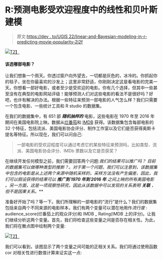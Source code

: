 # R:预测电影受欢迎程度中的线性和贝叶斯建模

> 原文:[https://dev . to/UGIS 22/linear-and-Bayesian-modeling-in-r-predicting-movie-popularity-2j2f](https://dev.to/ugis22/linear-and-bayesian-modeling-in-r-predicting-movie-popularity-2j2f)

[![](../Images/134bb3a8a0b1c6dd7f392c60bbfe184b.png)T2】](https://cdn-images-1.medium.com/max/1024/1*tvhwsNMZ-MgfEIol59yxPw.jpeg)

#### 该选哪部电影？

让我们想象一个雨天。你透过窗户向外望去，一切都是灰色的，冰冷的。你抓起你的毯子，坐在你最喜欢的沙发上；这里非常舒适，你刚刚决定这是看电影的完美一天。你想看一部好电影，或者至少是受欢迎的电影。你有几个选择，但其中一些甚至没有在典型的电影网站评级！能够预测人们对这些电影的看法不是很好吗？好吧，也许有解决的办法。根据一些特征来预测一部电影的人气怎么样？我们只需要一个包含电影、一些统计工具和 R studio 的数据集。

在我们的数据集中，有 651 部 ***随机抽样的*** 电影，这些电影在 1970 年至 2016 年期间在美国电影院上映。数据从[烂番茄](https://www.rottentomatoes.com/)和 [IMDB](https://www.imdb.com/) 获得。该数据集包含每部电影的 32 个特征，包括流派、美国电影协会评分、制作工作室以及它们是否获得奥斯卡提名等特征。所以现在，我们可以问自己:

> 一部电影的受欢迎程度可以通过考虑它的某些特征来预测吗，比如类型、流派、美国电影协会评分、IMDb 票数以及它是否获奖？

在继续开发任何模型之前，我们需要回答两个问题:*我们的结果可以推广吗？* *目前的数据集可以做哪种类型的推断？。*对于第一个问题，我们可以注意到，该数据集中包含的电影是从上述两个来源中随机采样的，采样方法没有产生偏差，因此，我们可以假设获得的结果可以 ***推广到 1970 年到 2016 年*** 之间上映的所有美国电影 ***。另一方面，这是一项*观察性研究*，因此从该数据中可以发现的关系表明 ***关联*** ，但*不是因果关系*。***

准备好开始了吗？等一下。我们所理解的一部电影的“流行”是什么？我们的数据集包括来自两个不同来源的电影样本，我们有两个变量可以潜在地用作*流行度* : audience_score(烂番茄上的观众评分)和 IMDB _ Rating(IMDB 上的评分)。让我们继续分析这两个变量。首先，我们将检查这些变量之间是否存在相关性。为此，我们将在散点图中绘制两个变量:

[![](../Images/6bdbdfe2da9b84d66581d7a3e3edeeed.png)T2】](https://cdn-images-1.medium.com/max/480/1*JKeCABBDA7JAJ3_3OEpsWA.png)

我们可以看到，该图显示了两个变量之间可能的正相关关系。我们将通过使用函数 cor 对相关性进行数值计算来证实这一点: